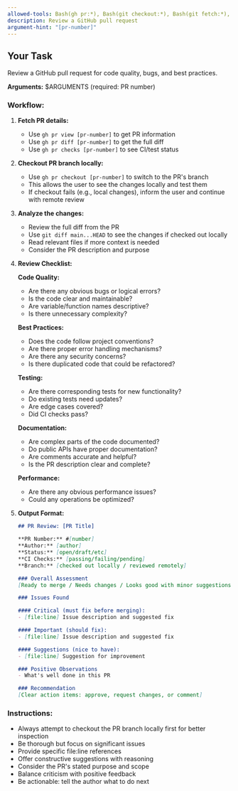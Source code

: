 ```yaml
---
allowed-tools: Bash(gh pr:*), Bash(git checkout:*), Bash(git fetch:*), Bash(git diff:*), Bash(git log:*), Bash(git branch:*), Read, Glob, Grep
description: Review a GitHub pull request
argument-hint: "[pr-number]"
---
```


## Your Task

Review a GitHub pull request for code quality, bugs, and best practices.

**Arguments:** $ARGUMENTS (required: PR number)

### Workflow:

1. **Fetch PR details:**
   - Use `gh pr view [pr-number]` to get PR information
   - Use `gh pr diff [pr-number]` to get the full diff
   - Use `gh pr checks [pr-number]` to see CI/test status

2. **Checkout PR branch locally:**
   - Use `gh pr checkout [pr-number]` to switch to the PR's branch
   - This allows the user to see the changes locally and test them
   - If checkout fails (e.g., local changes), inform the user and continue with remote review

3. **Analyze the changes:**
   - Review the full diff from the PR
   - Use `git diff main...HEAD` to see the changes if checked out locally
   - Read relevant files if more context is needed
   - Consider the PR description and purpose

4. **Review Checklist:**

   **Code Quality:**
   - Are there any obvious bugs or logical errors?
   - Is the code clear and maintainable?
   - Are variable/function names descriptive?
   - Is there unnecessary complexity?

   **Best Practices:**
   - Does the code follow project conventions?
   - Are there proper error handling mechanisms?
   - Are there any security concerns?
   - Is there duplicated code that could be refactored?

   **Testing:**
   - Are there corresponding tests for new functionality?
   - Do existing tests need updates?
   - Are edge cases covered?
   - Did CI checks pass?

   **Documentation:**
   - Are complex parts of the code documented?
   - Do public APIs have proper documentation?
   - Are comments accurate and helpful?
   - Is the PR description clear and complete?

   **Performance:**
   - Are there any obvious performance issues?
   - Could any operations be optimized?

5. **Output Format:**

   ```markdown
   ## PR Review: [PR Title]

   **PR Number:** #[number]
   **Author:** [author]
   **Status:** [open/draft/etc]
   **CI Checks:** [passing/failing/pending]
   **Branch:** [checked out locally / reviewed remotely]

   ### Overall Assessment
   [Ready to merge / Needs changes / Looks good with minor suggestions]

   ### Issues Found

   #### Critical (must fix before merging):
   - [file:line] Issue description and suggested fix

   #### Important (should fix):
   - [file:line] Issue description and suggested fix

   #### Suggestions (nice to have):
   - [file:line] Suggestion for improvement

   ### Positive Observations
   - What's well done in this PR

   ### Recommendation
   [Clear action items: approve, request changes, or comment]
   ```

### Instructions:

- Always attempt to checkout the PR branch locally first for better inspection
- Be thorough but focus on significant issues
- Provide specific file:line references
- Offer constructive suggestions with reasoning
- Consider the PR's stated purpose and scope
- Balance criticism with positive feedback
- Be actionable: tell the author what to do next
